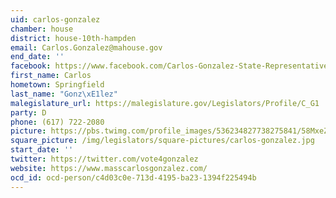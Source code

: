 ```yaml
---
uid: carlos-gonzalez
chamber: house
district: house-10th-hampden
email: Carlos.Gonzalez@mahouse.gov
end_date: ''
facebook: https://www.facebook.com/Carlos-Gonzalez-State-Representative-1651765781719357/
first_name: Carlos
hometown: Springfield
last_name: "Gonz\xE1lez"
malegislature_url: https://malegislature.gov/Legislators/Profile/C_G1
party: D
phone: (617) 722-2080
picture: https://pbs.twimg.com/profile_images/536234827738275841/58MxeZd2_400x400.jpeg
square_picture: /img/legislators/square-pictures/carlos-gonzalez.jpg
start_date: ''
twitter: https://twitter.com/vote4gonzalez
website: https://www.masscarlosgonzalez.com/
ocd_id: ocd-person/c4d03c0e-713d-4195-ba23-1394f225494b
---
```

